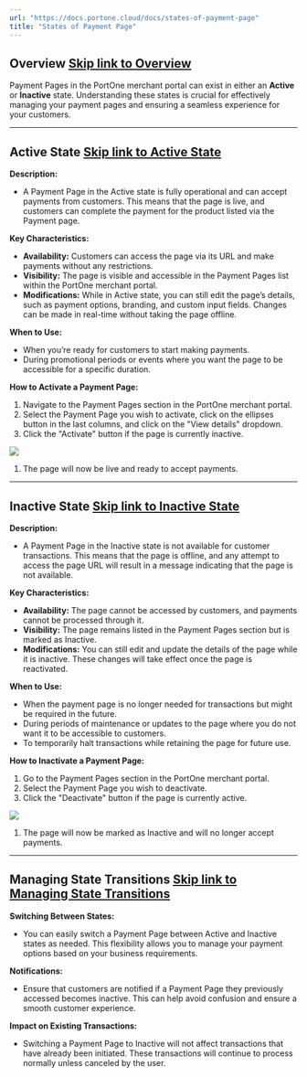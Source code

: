 ```yaml
---
url: "https://docs.portone.cloud/docs/states-of-payment-page"
title: "States of Payment Page"
---
```


## Overview   [Skip link to Overview](https://docs.portone.cloud/docs/states-of-payment-page\#overview)

Payment Pages in the PortOne merchant portal can exist in either an **Active** or **Inactive** state. Understanding these states is crucial for effectively managing your payment pages and ensuring a seamless experience for your customers.

* * *

## Active State   [Skip link to Active State](https://docs.portone.cloud/docs/states-of-payment-page\#active-state)

**Description:**

- A Payment Page in the Active state is fully operational and can accept payments from customers. This means that the page is live, and customers can complete the payment for the product listed via the Payment page.

**Key Characteristics:**

- **Availability:** Customers can access the page via its URL and make payments without any restrictions.
- **Visibility:** The page is visible and accessible in the Payment Pages list within the PortOne merchant portal.
- **Modifications:** While in Active state, you can still edit the page’s details, such as payment options, branding, and custom input fields. Changes can be made in real-time without taking the page offline.

**When to Use:**

- When you’re ready for customers to start making payments.
- During promotional periods or events where you want the page to be accessible for a specific duration.

**How to Activate a Payment Page:**

1. Navigate to the Payment Pages section in the PortOne merchant portal.
2. Select the Payment Page you wish to activate, click on the ellipses button in the last columns, and click on the "View details" dropdown.
3. Click the "Activate" button if the page is currently inactive.

![](https://files.readme.io/15150eca513122edd337cc9e02cb2e19233ddafb283f1bdd68be99a60da5868c-Screenshot_2024-08-27_at_1.17.35_PM.png)

1. The page will now be live and ready to accept payments.

* * *

## Inactive State   [Skip link to Inactive State](https://docs.portone.cloud/docs/states-of-payment-page\#inactive-state)

**Description:**

- A Payment Page in the Inactive state is not available for customer transactions. This means that the page is offline, and any attempt to access the page URL will result in a message indicating that the page is not available.

**Key Characteristics:**

- **Availability:** The page cannot be accessed by customers, and payments cannot be processed through it.
- **Visibility:** The page remains listed in the Payment Pages section but is marked as Inactive.
- **Modifications:** You can still edit and update the details of the page while it is inactive. These changes will take effect once the page is reactivated.

**When to Use:**

- When the payment page is no longer needed for transactions but might be required in the future.
- During periods of maintenance or updates to the page where you do not want it to be accessible to customers.
- To temporarily halt transactions while retaining the page for future use.

**How to Inactivate a Payment Page:**

1. Go to the Payment Pages section in the PortOne merchant portal.
2. Select the Payment Page you wish to deactivate.
3. Click the "Deactivate" button if the page is currently active.

![](https://files.readme.io/fa439ebf56d3f56fd1f153b3e13097cefd6358f56e38e54ec1702fe086dbd4a1-Screenshot_2024-08-27_at_1.19.16_PM.png)

1. The page will now be marked as Inactive and will no longer accept payments.

* * *

## Managing State Transitions   [Skip link to Managing State Transitions](https://docs.portone.cloud/docs/states-of-payment-page\#managing-state-transitions)

**Switching Between States:**

- You can easily switch a Payment Page between Active and Inactive states as needed. This flexibility allows you to manage your payment options based on your business requirements.

**Notifications:**

- Ensure that customers are notified if a Payment Page they previously accessed becomes inactive. This can help avoid confusion and ensure a smooth customer experience.

**Impact on Existing Transactions:**

- Switching a Payment Page to Inactive will not affect transactions that have already been initiated. These transactions will continue to process normally unless canceled by the user.
